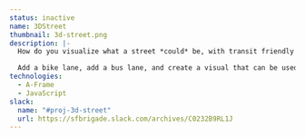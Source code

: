 ```yaml
---
status: inactive
name: 3DStreet
thumbnail: 3d-street.png
description: |-
  How do you visualize what a street *could* be, with transit friendly options?

  Add a bike lane, add a bus lane, and create a visual that can be used for advocacy. Already, this tool-in-progress has been used by reporters in Philadelphia to create visualizations for articles.
technologies:
  - A-Frame
  - JavaScript
slack:
  name: "#proj-3d-street"
  url: https://sfbrigade.slack.com/archives/C0232B9RL1J
---
```

